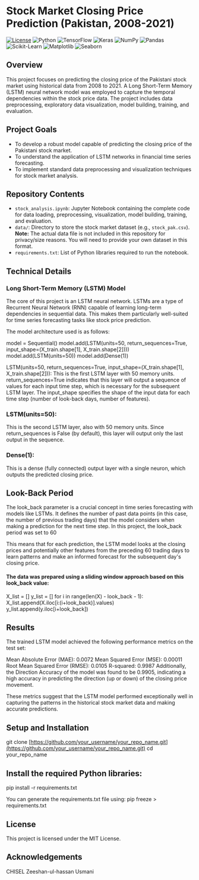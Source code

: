 # Stock Market Closing Price Prediction (Pakistan, 2008-2021)

[![License](https://img.shields.io/badge/License-MIT-yellow.svg)](https://opensource.org/licenses/MIT)
![Python](https://img.shields.io/badge/python-3.x-blue.svg)
![TensorFlow](https://img.shields.io/badge/TensorFlow-%E2%80%8F2.x-orange.svg)
![Keras](https://img.shields.io/badge/Keras-%E2%80%8F2.x-red.svg)
![NumPy](https://img.shields.io/badge/NumPy-1.x-green.svg)
![Pandas](https://img.shields.io/badge/Pandas-1.x-purple.svg)
![Scikit-Learn](https://img.shields.io/badge/Scikit--Learn-1.x-brightgreen.svg)
![Matplotlib](https://img.shields.io/badge/Matplotlib-3.x-blueviolet.svg)
![Seaborn](https://img.shields.io/badge/Seaborn-0.x-lightcoral.svg)

## Overview

This project focuses on predicting the closing price of the Pakistani stock market using historical data from 2008 to 2021. A Long Short-Term Memory (LSTM) neural network model was employed to capture the temporal dependencies within the stock price data. The project includes data preprocessing, exploratory data visualization, model building, training, and evaluation.

## Project Goals

* To develop a robust model capable of predicting the closing price of the Pakistani stock market.
* To understand the application of LSTM networks in financial time series forecasting.
* To implement standard data preprocessing and visualization techniques for stock market analysis.

## Repository Contents

* `stock_analysis.ipynb`: Jupyter Notebook containing the complete code for data loading, preprocessing, visualization, model building, training, and evaluation.
* `data/`: Directory to store the stock market dataset (e.g., `stock_pak.csv`). **Note:** The actual data file is not included in this repository for privacy/size reasons. You will need to provide your own dataset in this format.
* `requirements.txt`: List of Python libraries required to run the notebook.

## Technical Details

### Long Short-Term Memory (LSTM) Model

The core of this project is an LSTM neural network. LSTMs are a type of Recurrent Neural Network (RNN) capable of learning long-term dependencies in sequential data. This makes them particularly well-suited for time series forecasting tasks like stock price prediction.

The model architecture used is as follows:

model = Sequential()
model.add(LSTM(units=50, return_sequences=True, input_shape=(X_train.shape[1], X_train.shape[2])))
model.add(LSTM(units=50))
model.add(Dense(1))

LSTM(units=50, return_sequences=True, input_shape=(X_train.shape[1], X_train.shape[2])): This is the first LSTM layer with 50 memory units. return_sequences=True indicates that this layer will output a sequence of values for each input time step, which is necessary for the subsequent LSTM layer. The input_shape specifies the shape of the input data for each time step (number of look-back days, number of features).

### LSTM(units=50): 
This is the second LSTM layer, also with 50 memory units. Since return_sequences is False (by default), this layer will output only the last output in the sequence.

### Dense(1): 
This is a dense (fully connected) output layer with a single neuron, which outputs the predicted closing price.

## Look-Back Period
The look_back parameter is a crucial concept in time series forecasting with models like LSTMs. It defines the number of past data points (in this case, the number of previous trading days) that the model considers when making a prediction for the next time step.
In this project, the look_back period was set to 60

This means that for each prediction, the LSTM model looks at the closing prices and potentially other features from the preceding 60 trading days to learn patterns and make an informed forecast for the subsequent day's closing price.

#### The data was prepared using a sliding window approach based on this look_back value:
X_list = []
y_list = []
for i in range(len(X) - look_back - 1):
    X_list.append(X.iloc[i:(i+look_back)].values)
    y_list.append(y.iloc[i+look_back])

## Results
The trained LSTM model achieved the following performance metrics on the test set:

Mean Absolute Error (MAE): 0.0072
Mean Squared Error (MSE): 0.00011
Root Mean Squared Error (RMSE): 0.0105
R-squared: 0.9987
Additionally, the Direction Accuracy of the model was found to be 0.9905, indicating a high accuracy in predicting the direction (up or down) of the closing price movement.

These metrics suggest that the LSTM model performed exceptionally well in capturing the patterns in the historical stock market data and making accurate predictions.

## Setup and Installation
git clone [https://github.com/your_username/your_repo_name.git](https://github.com/your_username/your_repo_name.git)
cd your_repo_name

## Install the required Python libraries:
pip install -r requirements.txt

You can generate the requirements.txt file using:
pip freeze > requirements.txt

## License
This project is licensed under the MIT License.

## Acknowledgements
CHISEL
Zeeshan-ul-hassan Usmani
